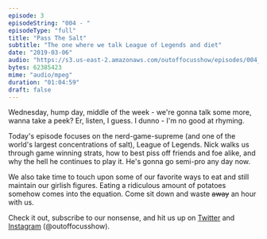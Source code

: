 ```yaml
---
episode: 3
episodeString: "004 - "
episodeType: "full"
title: "Pass The Salt"
subtitle: "The one where we talk League of Legends and diet"
date: "2019-03-06"
audio: "https://s3.us-east-2.amazonaws.com/outoffocusshow/episodes/004_pass-the-salt.mp3"
bytes: 62385423
mime: "audio/mpeg"
duration: "01:04:59"
draft: false
---
```


Wednesday, hump day, middle of the week - we're gonna talk some more, wanna take a peek? Er, listen, I guess. I dunno - I'm no good at rhyming.

Today's episode focuses on the nerd-game-supreme (and one of the world's largest concentrations of salt), League of Legends. Nick walks us through game winning strats, how to best piss off friends and foe alike, and why the hell he continues to play it. He's gonna go semi-pro any day now. 

We also take time to touch upon some of our favorite ways to eat and still maintain our girlish figures. Eating a ridiculous amount of potatoes somehow comes into the equation. Come sit down and waste ~~away~~ an hour with us.

Check it out, subscribe to our nonsense, and hit us up on [Twitter][twit] and [Instagram][insta] (\@outoffocusshow).

[twit]: https://twitter.com/outoffocusshow
[insta]: https://instagram.com/outoffocusshow
